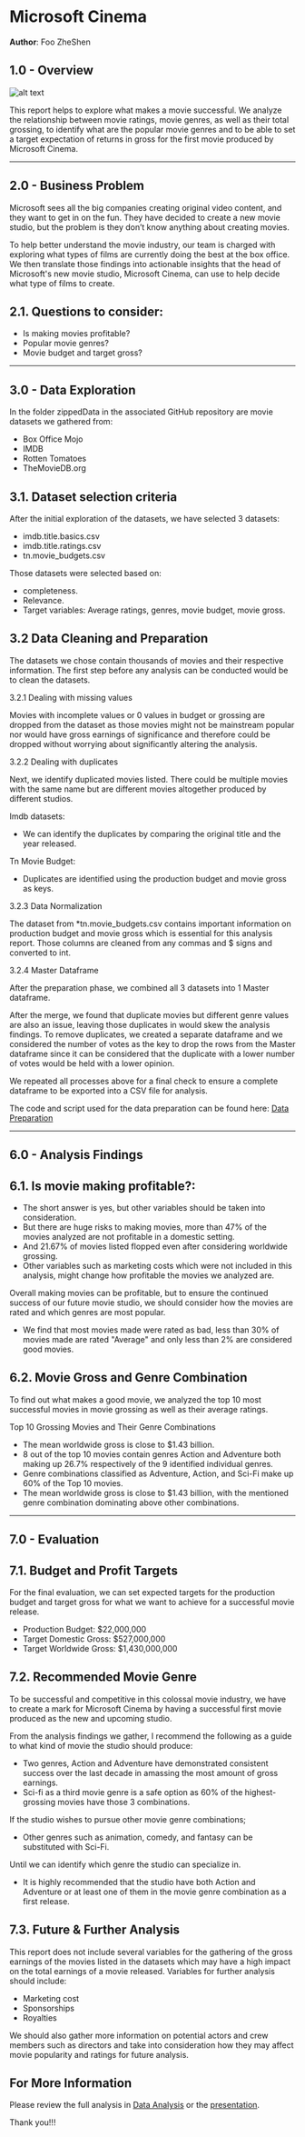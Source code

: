 # Microsoft Cinema

**Author**: Foo ZheShen

## 1.0 - Overview

![alt text](https://github.com/FooZheShen/Phase-1-Project/blob/main/Project%201/images/360_F_347601547_I7pY3Mqyt1ewRJx7RUx8URCnIpYSQmLY.jpg)

This report helps to explore what makes a movie successful. We analyze the relationship between movie ratings, movie genres, as well as their total grossing, to identify what are the popular movie genres and to be able to set a target expectation of returns in gross for the first movie produced by Microsoft Cinema.
***
## 2.0 - Business Problem

Microsoft sees all the big companies creating original video content, and they want to get in on the fun. They have decided to create a new movie studio, but the problem is they don’t know anything about creating movies. 

To help better understand the movie industry, our team is charged with exploring what types of films are currently doing the best at the box office. We then translate those findings into actionable insights that the head of Microsoft's new movie studio, Microsoft Cinema, can use to help decide what type of films to create.

2.1. Questions to consider:
--
* Is making movies profitable? 
* Popular movie genres?
* Movie budget and target gross?
***
## 3.0 - Data Exploration

In the folder zippedData in the associated GitHub repository are movie datasets we gathered from:

   * Box Office Mojo
   * IMDB
   * Rotten Tomatoes
   * TheMovieDB.org

3.1. Dataset selection criteria
--
After the initial exploration of the datasets, we have selected 3 datasets:

* imdb.title.basics.csv
* imdb.title.ratings.csv
* tn.movie_budgets.csv

Those datasets were selected based on:
* completeness.
* Relevance.
* Target variables: Average ratings, genres, movie budget, movie gross.

3.2 Data Cleaning and Preparation
--
The datasets we chose contain thousands of movies and their respective information.
The first step before any analysis can be conducted would be to clean the datasets.

3.2.1 Dealing with missing values

Movies with incomplete values or 0 values in budget or grossing are dropped from the dataset as those movies might not be mainstream popular nor would have gross earnings of significance and therefore could be dropped without worrying about significantly altering the analysis.

3.2.2 Dealing with duplicates

Next, we identify duplicated movies listed. There could be multiple movies with the same name but are different movies altogether produced by different studios. 

Imdb datasets:
 * We can identify the duplicates by comparing the original title and the year released.

 Tn Movie Budget:
 * Duplicates are identified using the production budget and movie gross as keys.

3.2.3 Data Normalization 

The dataset from *tn.movie_budgets.csv contains important information on production budget and movie gross which is essential for this analysis report. Those columns are cleaned from any commas and $ signs and converted to int.



3.2.4 Master Dataframe

After the preparation phase, we combined all 3 datasets into 1 Master dataframe.

After the merge, we found that duplicate movies but different genre values are also an issue, leaving those duplicates in would skew the analysis findings. To remove duplicates, we created a separate dataframe and we considered the number of votes as the key to drop the rows from the Master dataframe since it can be considered that the duplicate with a lower number of votes would be held with a lower opinion.

We repeated all processes above for a final check to ensure a complete dataframe to be exported into a CSV file for analysis.

The code and script used for the data preparation can be found here:
[Data Preparation](https://github.com/FooZheShen/Phase-1-Project/blob/main/Project%201/Code/Data_preparation%20.ipynb)

***
## 6.0 - Analysis Findings

6.1. Is movie making profitable?:
--
* The short answer is yes, but other variables should be taken into consideration.
* But there are huge risks to making movies, more than 47% of the movies analyzed are not profitable in a domestic setting.
* And 21.67% of movies listed flopped even after considering worldwide grossing.
* Other variables such as marketing costs which were not included in this analysis, might change how profitable the movies we analyzed are.
  
Overall making movies can be profitable, but to ensure the continued success of our future movie studio,
we should consider how the movies are rated and which genres are most popular.
* We find that most movies made were rated as bad, less than 30% of movies made are rated "Average"
and only less than 2% are considered good movies.

6.2. Movie Gross and Genre Combination
--
To find out what makes a good movie, we analyzed the top 10 most successful movies in movie grossing as well as their average ratings.

Top 10 Grossing Movies and Their Genre Combinations
* The mean worldwide gross is close to $1.43 billion.
* 8 out of the top 10 movies contain genres Action and Adventure both making up 26.7% respectively of the 9 identified individual genres.
* Genre combinations classified as Adventure, Action, and Sci-Fi make up 60% of the Top 10 movies.
* The mean worldwide gross is close to $1.43 billion, with the mentioned genre combination dominating above other combinations.

***
## 7.0 - Evaluation

7.1. Budget and Profit Targets
--
For the final evaluation, we can set expected targets for the production budget and target gross for what we want to achieve for a successful movie release.

* Production Budget: $22,000,000
* Target Domestic Gross: $527,000,000
* Target Worldwide Gross: $1,430,000,000
  
7.2. Recommended Movie Genre
--
To be successful and competitive in this colossal movie industry, we have to create a mark for Microsoft Cinema by having a successful first movie produced as the new and upcoming studio. 

From the analysis findings we gather, I recommend the following as a guide to what kind of movie the studio should produce:
* Two genres, Action and Adventure have demonstrated consistent success over the last decade in amassing the most amount of gross earnings.
* Sci-fi as a third movie genre is a safe option as 60% of the highest-grossing movies have those 3 combinations.
  
If the studio wishes to pursue other movie genre combinations;
* Other genres such as animation, comedy, and fantasy can be substituted with Sci-Fi.

Until we can identify which genre the studio can specialize in. 
* It is highly recommended that the studio have both Action and Adventure or at least one of them in the movie genre combination as a first release.

7.3. Future & Further Analysis
--
This report does not include several variables for the gathering of the gross earnings of the movies listed in the datasets which may have a high impact on the total earnings of a movie released.
Variables for further analysis should include:
* Marketing cost
* Sponsorships
* Royalties

We should also gather more information on potential actors and crew members such as directors and take into consideration how they may affect movie popularity and ratings for future analysis.

## For More Information

Please review the full analysis in [Data Analysis](https://github.com/FooZheShen/Phase-1-Project/blob/main/Project%201/Code/Data_analysis.ipynb) or the [presentation](https://github.com/FooZheShen/Phase-1-Project/blob/main/Movie%20Studio%20Analysis%20Presentation.pdf).

Thank you!!!




